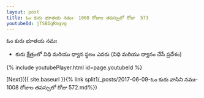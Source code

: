 ```yaml
---
layout: post
title: ఓం కురు భూతయ నమః- 1008 రోజుల తపస్సులో రోజు  573
youtubeId: jTSBIgRmgvg
---
```

 
 
 ఓం కురు భూతయ నమః  
 
 -  కురు క్షేత్రంలో విధి మరియు ధ్యాన స్థలం ఎవరు (విధి మరియు ధ్యానం చేసే ప్రదేశం) 
 
  
 
  
 
 
 
 
 
 


{% include youtubePlayer.html id=page.youtubeId %}
 
[Next]({{ site.baseurl }}{% link  split1/_posts/2017-06-09-ఓం కురు వాసిని నమః- 1008 రోజుల తపస్సులో రోజు  572.md%})
 
